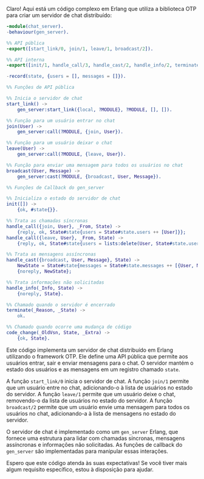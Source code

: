 Claro! Aqui está um código complexo em Erlang que utiliza a biblioteca OTP para criar um servidor de chat distribuído:

```erlang
-module(chat_server).
-behaviour(gen_server).

%% API pública
-export([start_link/0, join/1, leave/1, broadcast/2]).

%% API interna
-export([init/1, handle_call/3, handle_cast/2, handle_info/2, terminate/2, code_change/3]).

-record(state, {users = [], messages = []}).

%% Funções de API pública

%% Inicia o servidor de chat
start_link() ->
    gen_server:start_link({local, ?MODULE}, ?MODULE, [], []).

%% Função para um usuário entrar no chat
join(User) ->
    gen_server:call(?MODULE, {join, User}).

%% Função para um usuário deixar o chat
leave(User) ->
    gen_server:call(?MODULE, {leave, User}).

%% Função para enviar uma mensagem para todos os usuários no chat
broadcast(User, Message) ->
    gen_server:cast(?MODULE, {broadcast, User, Message}).

%% Funções de Callback do gen_server

%% Inicializa o estado do servidor de chat
init([]) ->
    {ok, #state{}}.

%% Trata as chamadas síncronas
handle_call({join, User}, _From, State) ->
    {reply, ok, State#state{users = State#state.users ++ [User]}};
handle_call({leave, User}, _From, State) ->
    {reply, ok, State#state{users = lists:delete(User, State#state.users)}};

%% Trata as mensagens assíncronas
handle_cast({broadcast, User, Message}, State) ->
    NewState = State#state{messages = State#state.messages ++ [{User, Message}]},
    {noreply, NewState};

%% Trata informações não solicitadas
handle_info(_Info, State) ->
    {noreply, State}.

%% Chamado quando o servidor é encerrado
terminate(_Reason, _State) ->
    ok.

%% Chamado quando ocorre uma mudança de código
code_change(_OldVsn, State, _Extra) ->
    {ok, State}.
```

Este código implementa um servidor de chat distribuído em Erlang utilizando o framework OTP. Ele define uma API pública que permite aos usuários entrar, sair e enviar mensagens para o chat. O servidor mantém o estado dos usuários e as mensagens em um registro chamado `state`.

A função `start_link/0` inicia o servidor de chat. A função `join/1` permite que um usuário entre no chat, adicionando-o à lista de usuários no estado do servidor. A função `leave/1` permite que um usuário deixe o chat, removendo-o da lista de usuários no estado do servidor. A função `broadcast/2` permite que um usuário envie uma mensagem para todos os usuários no chat, adicionando-a à lista de mensagens no estado do servidor.

O servidor de chat é implementado como um `gen_server` Erlang, que fornece uma estrutura para lidar com chamadas síncronas, mensagens assíncronas e informações não solicitadas. As funções de callback do `gen_server` são implementadas para manipular essas interações.

Espero que este código atenda às suas expectativas! Se você tiver mais algum requisito específico, estou à disposição para ajudar.